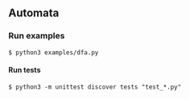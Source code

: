## Automata

### Run examples
```console
$ python3 examples/dfa.py
```

#### Run tests
```console
$ python3 -m unittest discover tests "test_*.py"
```
